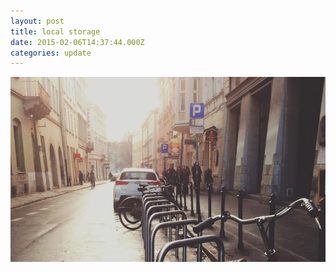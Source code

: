 ```yaml
---
layout: post
title: local storage
date: 2015-02-06T14:37:44.000Z
categories: update
---
```


<img src="/images/fulls/01.jpg" class="fit image">
